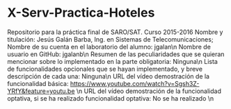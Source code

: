 # X-Serv-Practica-Hoteles
Repositorio para la práctica final de SARO/SAT. Curso 2015-2016 
Nombre y titulación: Jesús Galán Barba, Ing. en Sistemas de Telecomunicaciones; 
Nombre de su cuenta en el laboratorio del alumno: jgalan\n
Nombre de usuario en GitHub: jgalanb\n
Resumen de las peculiaridades que se quieran mencionar sobre lo implementado en la parte obligatoria: Ninguna\n
Lista de funcionalidades opcionales que se hayan implementado, y breve
descripción de cada una: Ninguna\n
URL del vídeo demostración de la funcionalidad básica: https://www.youtube.com/watch?v=Sgsh3Z-YRfY&feature=youtu.be \n
URL del vídeo demostración de la funcionalidad optativa, si se ha realizado funcionalidad optativa: No se ha realizado \n
